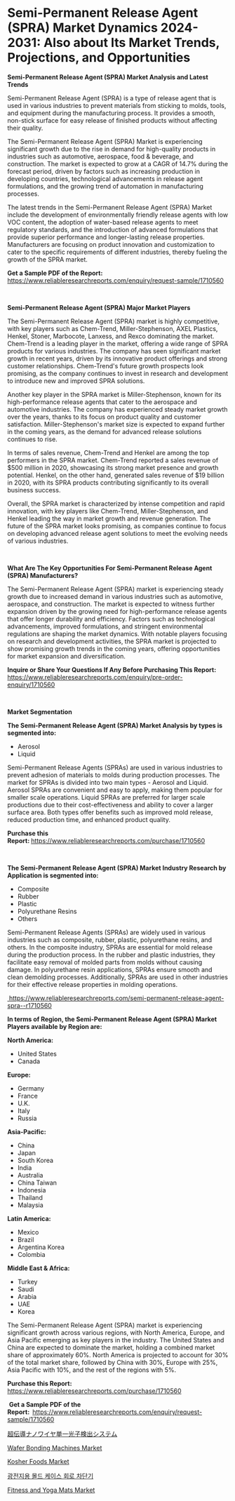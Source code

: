 <p><h1>Semi-Permanent Release Agent (SPRA) Market Dynamics 2024-2031: Also about Its Market Trends, Projections, and Opportunities</h1></p><p><strong>Semi-Permanent Release Agent (SPRA) Market Analysis and Latest Trends</strong></p>
<p><p>Semi-Permanent Release Agent (SPRA) is a type of release agent that is used in various industries to prevent materials from sticking to molds, tools, and equipment during the manufacturing process. It provides a smooth, non-stick surface for easy release of finished products without affecting their quality.</p><p>The Semi-Permanent Release Agent (SPRA) Market is experiencing significant growth due to the rise in demand for high-quality products in industries such as automotive, aerospace, food & beverage, and construction. The market is expected to grow at a CAGR of 14.7% during the forecast period, driven by factors such as increasing production in developing countries, technological advancements in release agent formulations, and the growing trend of automation in manufacturing processes.</p><p>The latest trends in the Semi-Permanent Release Agent (SPRA) Market include the development of environmentally friendly release agents with low VOC content, the adoption of water-based release agents to meet regulatory standards, and the introduction of advanced formulations that provide superior performance and longer-lasting release properties. Manufacturers are focusing on product innovation and customization to cater to the specific requirements of different industries, thereby fueling the growth of the SPRA market.</p></p>
<p><strong>Get a Sample PDF of the Report:&nbsp;</strong> <a href="https://www.reliableresearchreports.com/enquiry/request-sample/1710560">https://www.reliableresearchreports.com/enquiry/request-sample/1710560</a></p>
<p>&nbsp;</p>
<p><strong>Semi-Permanent Release Agent (SPRA) Major Market Players</strong></p>
<p><p>The Semi-Permanent Release Agent (SPRA) market is highly competitive, with key players such as Chem-Trend, Miller-Stephenson, AXEL Plastics, Henkel, Stoner, Marbocote, Lanxess, and Rexco dominating the market. Chem-Trend is a leading player in the market, offering a wide range of SPRA products for various industries. The company has seen significant market growth in recent years, driven by its innovative product offerings and strong customer relationships. Chem-Trend's future growth prospects look promising, as the company continues to invest in research and development to introduce new and improved SPRA solutions.</p><p>Another key player in the SPRA market is Miller-Stephenson, known for its high-performance release agents that cater to the aerospace and automotive industries. The company has experienced steady market growth over the years, thanks to its focus on product quality and customer satisfaction. Miller-Stephenson's market size is expected to expand further in the coming years, as the demand for advanced release solutions continues to rise.</p><p>In terms of sales revenue, Chem-Trend and Henkel are among the top performers in the SPRA market. Chem-Trend reported a sales revenue of $500 million in 2020, showcasing its strong market presence and growth potential. Henkel, on the other hand, generated sales revenue of $19 billion in 2020, with its SPRA products contributing significantly to its overall business success.</p><p>Overall, the SPRA market is characterized by intense competition and rapid innovation, with key players like Chem-Trend, Miller-Stephenson, and Henkel leading the way in market growth and revenue generation. The future of the SPRA market looks promising, as companies continue to focus on developing advanced release agent solutions to meet the evolving needs of various industries.</p></p>
<p>&nbsp;</p>
<p><strong>What Are The Key Opportunities For Semi-Permanent Release Agent (SPRA) Manufacturers?</strong></p>
<p><p>The Semi-Permanent Release Agent (SPRA) market is experiencing steady growth due to increased demand in various industries such as automotive, aerospace, and construction. The market is expected to witness further expansion driven by the growing need for high-performance release agents that offer longer durability and efficiency. Factors such as technological advancements, improved formulations, and stringent environmental regulations are shaping the market dynamics. With notable players focusing on research and development activities, the SPRA market is projected to show promising growth trends in the coming years, offering opportunities for market expansion and diversification.</p></p>
<p><strong>Inquire or Share Your Questions If Any Before Purchasing This Report:</strong> <a href="https://www.reliableresearchreports.com/enquiry/pre-order-enquiry/1710560">https://www.reliableresearchreports.com/enquiry/pre-order-enquiry/1710560</a></p>
<p>&nbsp;</p>
<p><strong>Market Segmentation</strong></p>
<p><strong>The Semi-Permanent Release Agent (SPRA) Market Analysis by types is segmented into:</strong></p>
<p><ul><li>Aerosol</li><li>Liquid</li></ul></p>
<p><p>Semi-Permanent Release Agents (SPRAs) are used in various industries to prevent adhesion of materials to molds during production processes. The market for SPRAs is divided into two main types - Aerosol and Liquid. Aerosol SPRAs are convenient and easy to apply, making them popular for smaller scale operations. Liquid SPRAs are preferred for larger scale productions due to their cost-effectiveness and ability to cover a larger surface area. Both types offer benefits such as improved mold release, reduced production time, and enhanced product quality.</p></p>
<p><strong>Purchase this Report:&nbsp;</strong><a href="https://www.reliableresearchreports.com/purchase/1710560">https://www.reliableresearchreports.com/purchase/1710560</a></p>
<p>&nbsp;</p>
<p><strong>The Semi-Permanent Release Agent (SPRA) Market Industry Research by Application is segmented into:</strong></p>
<p><ul><li>Composite</li><li>Rubber</li><li>Plastic</li><li>Polyurethane Resins</li><li>Others</li></ul></p>
<p><p>Semi-Permanent Release Agents (SPRAs) are widely used in various industries such as composite, rubber, plastic, polyurethane resins, and others. In the composite industry, SPRAs are essential for mold release during the production process. In the rubber and plastic industries, they facilitate easy removal of molded parts from molds without causing damage. In polyurethane resin applications, SPRAs ensure smooth and clean demolding processes. Additionally, SPRAs are used in other industries for their effective release properties in molding operations.</p></p>
<p><a href="https://www.reliableresearchreports.com/semi-permanent-release-agent-spra--r1710560">&nbsp;https://www.reliableresearchreports.com/semi-permanent-release-agent-spra--r1710560</a></p>
<p><strong>In terms of Region, the Semi-Permanent Release Agent (SPRA) Market Players available by Region are:</strong></p>
<p>
    <p> <strong> North America: </strong>
        <ul>
            <li>United States</li>
            <li>Canada</li>
        </ul>
        </p> 
    <p> <strong> Europe: </strong>
        <ul>
            <li>Germany</li>
            <li>France</li>
            <li>U.K.</li>
            <li>Italy</li>
            <li>Russia</li>
        </ul>
        </p> 
    <p> <strong> Asia-Pacific: </strong>
        <ul>
            <li>China</li>
            <li>Japan</li>
            <li>South Korea</li>
            <li>India</li>
            <li>Australia</li>
            <li>China Taiwan</li>
            <li>Indonesia</li>
            <li>Thailand</li>
            <li>Malaysia</li>
        </ul>
        </p> 
    <p> <strong> Latin America: </strong>
        <ul>
            <li>Mexico</li>
            <li>Brazil</li>
            <li>Argentina Korea</li>
            <li>Colombia</li>
        </ul>
        </p> 
    <p> <strong> Middle East & Africa: </strong>
        <ul>
            <li>Turkey</li>
            <li>Saudi</li>
            <li>Arabia</li>
            <li>UAE</li>
            <li>Korea</li>
        </ul>
    </p>
    </p>
<p><p>The Semi-Permanent Release Agent (SPRA) market is experiencing significant growth across various regions, with North America, Europe, and Asia Pacific emerging as key players in the industry. The United States and China are expected to dominate the market, holding a combined market share of approximately 60%. North America is projected to account for 30% of the total market share, followed by China with 30%, Europe with 25%, Asia Pacific with 10%, and the rest of the regions with 5%.</p></p>
<p><strong>Purchase this Report: </strong><a href="https://www.reliableresearchreports.com/purchase/1710560">https://www.reliableresearchreports.com/purchase/1710560</a></p>
<p>&nbsp;<strong>Get a Sample PDF of the Report:&nbsp;&nbsp;</strong><a href="https://www.reliableresearchreports.com/enquiry/request-sample/1710560">https://www.reliableresearchreports.com/enquiry/request-sample/1710560</a></p>
<p><strong></strong></p>
<p><p><a href="https://medium.com/@wilmerwalsh1/%E8%B6%85%E4%BC%9D%E5%B0%8E%E3%83%8A%E3%83%8E%E3%83%AF%E3%82%A4%E3%83%A4%E3%83%BC%E3%82%B7%E3%83%B3%E3%82%B0%E3%83%AB%E3%83%95%E3%82%A9%E3%83%88%E3%83%B3%E6%A4%9C%E5%87%BA%E5%99%A8%E3%82%B7%E3%82%B9%E3%83%86%E3%83%A0%E5%B8%82%E5%A0%B4-2031%E5%B9%B4%E3%81%BE%E3%81%A7%E3%81%AE%E3%83%88%E3%83%AC%E3%83%B3%E3%83%89-%E4%BA%88%E6%B8%AC-%E7%AB%B6%E4%BA%89%E5%88%86%E6%9E%90-55be75915d59">超伝導ナノワイヤ単一光子検出システム</a></p><p><a href="https://github.com/Hazelklievgspy6vdcsmu106w/Market-Research-Report-List-2/blob/main/wafer-bonding-machines-market.md">Wafer Bonding Machines Market</a></p><p><a href="https://issuu.com/reportprime-2/docs/kosher-foods-market-size-2030.pptx">Kosher Foods Market</a></p><p><a href="https://github.com/raap8632/Market-Research-Report-List-1/blob/main/4972496123472.md">광전지용 몰드 케이스 회로 차단기</a></p><p><a href="https://github.com/LiamDavis60/Market-Research-Report-List-1/blob/main/fitness-and-yoga-mats-market.md">Fitness and Yoga Mats Market</a></p></p>